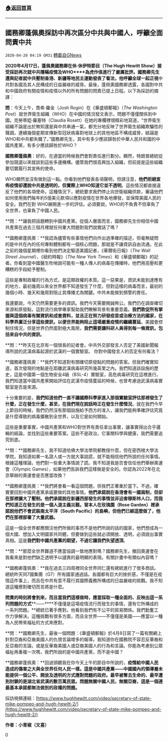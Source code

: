 ###  [:house:返回首頁](https://github.com/ourhimalayas/txt)
---

## 國務卿蓬佩奧採訪中再次區分中共與中國人，呼籲全面問責中共
`2020-04-20 04:19 GM31` [轉載自GNews](https://gnews.org/zh-hant/178996/)

**2020****年****4****月****17****日，蓬佩奧國務卿在休****·****休伊特節目（****The Hugh Hewitt Show****）接受採訪再次就中共隱瞞疫情及****WHO****為虎作倀進行了嚴厲批評。國務卿先生還與記者就中共壓制香港、新疆等地民主運動發表了看法，他呼籲全球一起正視**中共對各國及其人民構成的日益嚴峻的威脅。最後，蓬佩奧國務卿透露，各國對中共和中國政府有關疫情和疫情以外的所有問題的問責已提上日程。以下為採訪的摘譯：

**問**：今天上午，喬希·羅金（Josh Rogin）在《華盛頓郵報》（*The Washington Post*）就世界衛生組織（WHO）在中國的情況發文表示，問題不僅僅關係到中國。克勞蒂婭·羅塞特（Claudia Rosett）在她的專欄裡很精彩地寫道，“世界衛生組織不論是出於無知還是與中共串通一氣，都充分地反映了世界衛生組織欺騙性的聲調，連續幾個星期宣傳新型冠狀病毒對地球上的其他地區不構成威脅，結論是WHO和中共都失職了。”國務卿先生，其中有多少應該歸咎於中華人民共和國的中國共產黨，有多少應該歸咎於WHO？

**國務卿蓬佩奧**：好的，在適當的時候我們會對責任進行劃分。顯然，特朗普總統從參加競選以來就談到這些多邊機構。儘管我們很高興加入組織，但前提是這些組織要切實履行其宣佈的使命。

WHO顯然並沒有做到這一點。你看到他們發表各項聲明，但請注意，**他們拒絕宣佈疫情卻還說中共是透明的，但實際上****WHO****知道它並不透明**。這些情況都直接違反了他們的各項使命。這種情況下，總統要求我們停止向世衛組織供款，審議他們如何使用我們每年約5億美元款項以應對疫情在世界各地爆發，並保障美國人民的安全。我們在對 WHO展開進一步的評估。必須要說，WHO的不負責不但辜負了全世界，也辜負了中國人民。

**問：**讓我把話題轉到中國共產黨。從個人層面而言，國務卿先生你相信中國共產黨在過去三個月裡就任何重大問題對我們說實話了嗎？

**國務卿蓬佩奧：**我認為儘管有些事情他們向作出過準確的描述，但毫無疑問的是中共在內的任何專制體制都有一個核心問題，那就是不讓資訊自由流通。在此之前的幾個星期裡你看到他們決定驅逐美國記者，《華爾街日報》（*The Wall Street Journal*）、《紐約時報》（*The New York Times*）和《華盛頓郵報》的記者。你看到當中國醫生吹哨說可能有一種人傳人的病毒在傳播時，他們用高壓和更糟糕的手段給予壓制。

這些是專制政權的行為方式，是這類政權的本質。這一惡果是，資訊未能到達應有的地方，最初幾周以來全世界都不知道發生了什麼，但對這樣的病毒而言，最初的幾個小時、幾天和幾周對阻止其傳播尤為關鍵。中共未能做到預警的責任。

我還要說，今天仍然需要更多的資訊。我們今天需要開誠佈公。我們仍在調查確切來源和原發點，這對流行病學專家幫助我們瞭解背景有重要意義。**我們敦促所有掌握與這個病毒有關資訊和成套資料，並且正在努力研發疫苗或治療方法的國家，在科學界廣泛分享這些資訊，以便世界能夠阻止這場嚴重疫情的繼續蔓延**。美國會控制住情況，但是世界仍然面對極大風險，**我們需要讓科研人員得到每一條資訊，包括來自中共的資訊**。

**問：**昨天在北京有一個很長的記者會。中共外交部發言人否定了美國新聞報導所說的武漢病毒起源於武漢的一個實驗室。 你對中國發言人的否定有何看法？

**國務卿蓬佩奧：**我們不知道對有關確切原發點的問題的答案。但我們確實知道，首次發現的地點是在距離武漢病毒研究所幾英里之內。我們知道該設施的歷史，這是中國第一個生物安全4級（BSL-4）實驗室，高危病毒研究在這裡進行。我們知道當中國共產黨開始評估在武漢市疫情蔓延的時候，也曾考慮過武漢病毒實驗室是否是來源。

十分重要的是，**我們知道他們一直不讓國際科學家進入那個實驗室評估那裡發生了什麼，正在發生什麼，甚至，在我們現在說話時正在發生什麼情況**。就在我們今早上節目的時候，我們仍然沒有那個設施給予西方的准入，讓我們能夠準確評估究竟是什麼導致的病毒擴散到全世界，以及它是如何開始。

這些是重要事實，中國共產黨和WHO對世界有責任拿出事實，讓事實得出合乎邏輯的結論，並找到這些重要答案。這些不是政治，它事關科學與健康，我們需要追究到底。

**問：**國務卿先生，我不知道哈佛大學法學院都教授什麼，但在密西根大學法學院，我知道如果一名證人或一方就大事說謊，就不能相信他們所說的任何事情。根據這種理論，他們對一些重大事情說了謊。我不知道我是否會信任他們舉辦奧運會（Olympic Games），如果他們告訴我們這樣做是安全的。你認為2022年在北京舉辦的奧運會是否應當改換？

**國務卿蓬佩奧：**我們將會看一看這個問題，但我們正著重於當下。不過，確實要回到中國共產黨承諾要做的其他事情。**他們承諾說在香港會有一國兩制，但卻在那裡擴大了壓制。他們承諾說在新疆西部發生的事情並非迫害穆斯林人口，而我們知道正在發生的是一個人道主義災難。習本人在玫瑰園（****Rose Garden****）裡承諾說他們不會武裝南太平洋（****South Pacific****）的島嶼，但他們已經這麼做了，他們在那裡部署了大量武器。**

這是一個全世界都應關注他們所做的事而不是他們所說的話的國家，他們想成為一個大國、想加入文明國家共同體，但要做到這些就必須開放、透明，必須說出事實真相。這是**我們對中國共產黨的期望，不過它讓我們失望透頂**。

**問：**那麼全世界難道不應當協調一致地應對嗎？國務卿先生，撤回奧運會在我看來是對他們缺乏透明予以譴責的最明顯的表現。有關計畫中有類似內容嗎？

**國務卿蓬佩奧：**我在過去三四周裡同全世界同仁還有總統進行了很多商談。總統昨天同7國集團（G7）所有國家通過話。各國都有巨大的挫折感，不僅是在疫情這件事上，而且在中共有意不履行其國際義務所構成的日益嚴峻的挑戰。我不知道這種應對確切而言將是什麼。

**問責的時刻將會到來，而且當我們這樣做時，應當採取一種全面的、反映出這一系列問題的方式****——****不僅僅是這場疫情流行而發生的事情，還有它所構成的一系列問題。**總統已著手應對。他看到我們有不公平的貿易關係。我們勤奮工作力爭解決。這種挑戰有很多方面，而且全世界——不僅僅是美國——應當以一種為人民帶來福祉的方式來應對。

**問：**國務卿先生，最後一個問題：《華盛頓郵報》於4月8日寫了一篇有關網上針對亞裔和亞裔美國人的仇恨言論增多的報導。我知道你在國務院不容忍反華裔和反亞裔的言論，或是反華裔美國人或亞裔美國人的行為和言論。你能為考慮到公眾福祉再重複一次嗎，我們所說的是中國共產黨，而不是中國？

**國務卿蓬佩奧：**回過頭聽我在你今天上午的節目中所說的，**疫情給中國人民造成的傷害之大與全世界任何人民一樣。這是中國共產黨——中國國內的領導層未能提供一個公平、開放及透明的方式應對問題的政府。最早被奪去生命的、最早遭到封鎖的是湖北省武漢的數百萬民眾。問題無關中國人民，無關亞裔，這是一個連最基本承諾都無法做到的政權的問題。**

採訪視頻連結：[https://www.hughhewitt.com/video/secretary-of-state-mike-pompeo-and-hugh-hewitt-2/](https://www.hughhewitt.com/video/secretary-of-state-mike-pompeo-and-hugh-hewitt-2/)

**作者：小青椒（文喜）**

0
